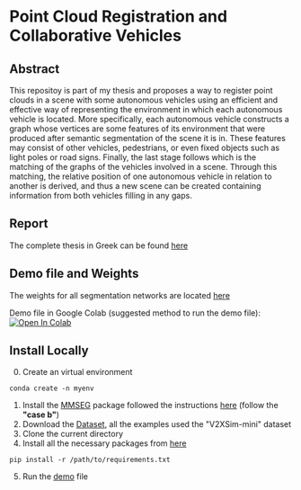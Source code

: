 # Point Cloud Registration and Collaborative Vehicles
 
## Abstract 
This repositoy is part of my thesis and proposes a way to register point clouds in a scene with some autonomous vehicles using an efficient and effective way of representing the environment in which each autonomous vehicle is located. More specifically, each autonomous vehicle constructs a graph whose vertices are some features of its environment that were produced after semantic segmentation of the scene it is in. These features may consist of other vehicles, pedestrians, or even fixed objects such as light poles or road signs. Finally, the last stage follows which is the matching of the graphs of the vehicles involved in a scene. Through this matching, the relative position of one autonomous vehicle in relation to another is derived, and thus a new scene can be created containing information from both vehicles filling in any gaps.

## Report
The complete thesis in Greek can be found [here]()

## Demo file and Weights
The weights for all segmentation networks are located [here](https://drive.google.com/drive/folders/1WgPgGwLYAaqxpuND6rLDiOaC0ZuKREts?usp=drive_link)

Demo file in Google Colab (suggested method to run the demo file): 
[![Open In Colab](https://colab.research.google.com/assets/colab-badge.svg)](https://colab.research.google.com/drive/17Sk9uEQcouigFRKC9RYAlrL7oETHiOG6?usp=drive_link)

## Install Locally
0. Create an virtual environment
```console
conda create -n myenv 
```
1. Install the [MMSEG](https://github.com/open-mmlab/mmsegmentation) package followed the instructions [here](https://mmsegmentation.readthedocs.io/en/latest/get_started.html) (follow the **"case b"**)
2. Download the [Dataset](https://ai4ce.github.io/V2X-Sim/), all the examples used the "V2XSim-mini" dataset
3. Clone the current directory
4. Install all the necessary packages from 
[here](./requirements.txt)
```console
pip install -r /path/to/requirements.txt
```
5. Run the [demo](./demo.ipynb) file
